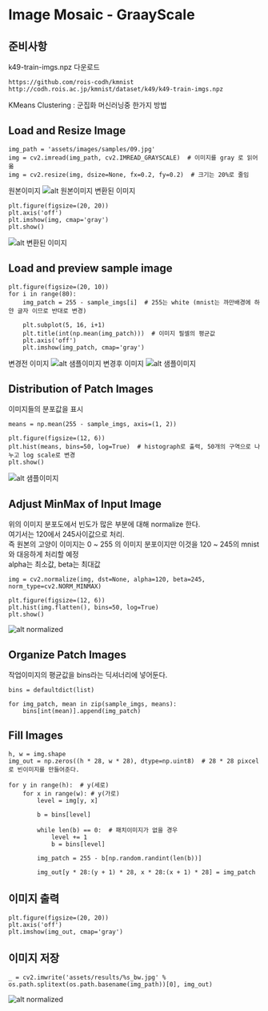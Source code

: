 # Image Mosaic - GraayScale
## 준비사항
k49-train-imgs.npz 다운로드
```
https://github.com/rois-codh/kmnist
http://codh.rois.ac.jp/kmnist/dataset/k49/k49-train-imgs.npz
```

KMeans Clustering : 군집화 머신러닝중 한가지 방법
## Load and Resize Image
```
img_path = 'assets/images/samples/09.jpg'
img = cv2.imread(img_path, cv2.IMREAD_GRAYSCALE)  # 이미지를 gray 로 읽어옮
img = cv2.resize(img, dsize=None, fx=0.2, fy=0.2)  # 크기는 20%로 줄임
```
원본이미지
![alt 원본이미지](assets/images/samples/09.jpg)
변환된 이미지 
```
plt.figure(figsize=(20, 20))
plt.axis('off')
plt.imshow(img, cmap='gray')
plt.show()
```
![alt 변환된 이미지](assets/images/cat.png)

## Load and preview sample image
```
plt.figure(figsize=(20, 10))
for i in range(80):
    img_patch = 255 - sample_imgs[i]  # 255는 white (mnist는 까만배경에 하얀 글자 이므로 반대로 변경)

    plt.subplot(5, 16, i+1)
    plt.title(int(np.mean(img_patch)))  # 이미지 필셀의 평균값
    plt.axis('off')
    plt.imshow(img_patch, cmap='gray')
```
변경전 이미지
![alt 샘플이미지](assets/images/k49-train-ori.png)
변경후 이미지
![alt 샘플이미지](assets/images/k49-train.png)

## Distribution of Patch Images
이미지들의 분포값을 표시
```
means = np.mean(255 - sample_imgs, axis=(1, 2))

plt.figure(figsize=(12, 6))
plt.hist(means, bins=50, log=True)  # histograph로 출력, 50개의 구역으로 나누고 log scale로 변경
plt.show()
```
![alt 샘플이미지](assets/images/distribution-of-patch-images.png)

## Adjust MinMax of Input Image
위의 이미지 분포도에서 빈도가 많은 부분에 대해 normalize 한다. \
여기서는 120에서 245사이값으로 처리. \
즉 원본의 고양이 이미지는 0 ~ 255 의 이미지 분포이지만 이것을 120 ~ 245의 mnist와 대응하게 처리할 예정 \
alpha는 최소값, beta는 최대값
```
img = cv2.normalize(img, dst=None, alpha=120, beta=245, norm_type=cv2.NORM_MINMAX)

plt.figure(figsize=(12, 6))
plt.hist(img.flatten(), bins=50, log=True)
plt.show()
```
![alt normalized](assets/images/normalized.png)
## Organize Patch Images
작업이미지의 평균값을 bins라는 딕셔너리에 넣어둔다.
```
bins = defaultdict(list)

for img_patch, mean in zip(sample_imgs, means):
    bins[int(mean)].append(img_patch)
```
## Fill Images
```
h, w = img.shape
img_out = np.zeros((h * 28, w * 28), dtype=np.uint8)  # 28 * 28 pixcel로 빈이미지를 만들어준다.

for y in range(h):  # y(세로)
    for x in range(w): # y(가로)
        level = img[y, x]

        b = bins[level]

        while len(b) == 0:  # 패치이미지가 없을 경우
            level += 1
            b = bins[level]

        img_patch = 255 - b[np.random.randint(len(b))]

        img_out[y * 28:(y + 1) * 28, x * 28:(x + 1) * 28] = img_patch
```
## 이미지 출력

```
plt.figure(figsize=(20, 20))
plt.axis('off')
plt.imshow(img_out, cmap='gray')
```

## 이미지 저장
```
_ = cv2.imwrite('assets/results/%s_bw.jpg' % os.path.splitext(os.path.basename(img_path))[0], img_out)
```
![alt normalized](assets/results/09_bw.jpg)
